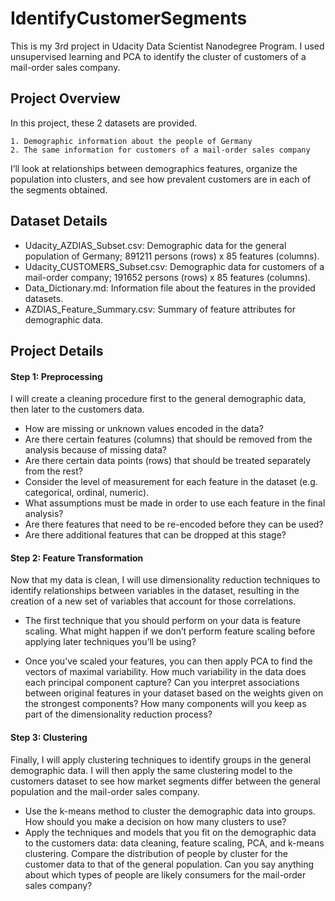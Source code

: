 # IdentifyCustomerSegments

This is my 3rd project in Udacity Data Scientist Nanodegree Program. I used unsupervised learning and PCA to identify the cluster of customers of a mail-order sales company.


## Project Overview
In this project, these 2 datasets are provided. 

```
1. Demographic information about the people of Germany
2. The same information for customers of a mail-order sales company
```

I’ll look at relationships between demographics features, organize the population into clusters, and see how prevalent customers are in each of the segments obtained.

## Dataset Details

* Udacity_AZDIAS_Subset.csv: Demographic data for the general population of Germany; 891211 persons (rows) x 85 features (columns).
* Udacity_CUSTOMERS_Subset.csv: Demographic data for customers of a mail-order company; 191652 persons (rows) x 85 features (columns).
* Data_Dictionary.md: Information file about the features in the provided datasets.
* AZDIAS_Feature_Summary.csv: Summary of feature attributes for demographic data.


## Project Details

#### Step 1: Preprocessing

I will create a cleaning procedure first to the general demographic data, then later to the customers data.

* How are missing or unknown values encoded in the data? 
* Are there certain features (columns) that should be removed from the analysis because of missing data? 
* Are there certain data points (rows) that should be treated separately from the rest?
* Consider the level of measurement for each feature in the dataset (e.g. categorical, ordinal, numeric). 
* What assumptions must be made in order to use each feature in the final analysis? 
* Are there features that need to be re-encoded before they can be used? 
* Are there additional features that can be dropped at this stage?

#### Step 2: Feature Transformation

Now that my data is clean, I will use dimensionality reduction techniques to identify relationships between variables in the dataset, resulting in the creation of a new set of variables that account for those correlations. 

* The first technique that you should perform on your data is feature scaling. What might happen if we don’t perform feature scaling before applying later techniques you’ll be using?

* Once you’ve scaled your features, you can then apply PCA to find the vectors of maximal variability. How much variability in the data does each principal component capture? Can you interpret associations between original features in your dataset based on the weights given on the strongest components? How many components will you keep as part of the dimensionality reduction process?


#### Step 3: Clustering
Finally, I will apply clustering techniques to identify groups in the general demographic data. I will then apply the same clustering model to the customers dataset to see how market segments differ between the general population and the mail-order sales company.

* Use the k-means method to cluster the demographic data into groups. How should you make a decision on how many clusters to use?
* Apply the techniques and models that you fit on the demographic data to the customers data: data cleaning, feature scaling, PCA, and k-means clustering. Compare the distribution of people by cluster for the customer data to that of the general population. Can you say anything about which types of people are likely consumers for the mail-order sales company?
